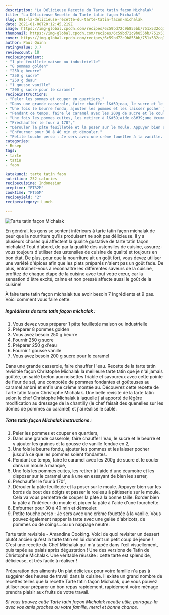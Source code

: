```yaml
---
description: "La Délicieuse Recette du Tarte tatin façon Michalak"
title: "La Délicieuse Recette du Tarte tatin façon Michalak"
slug: 981-la-delicieuse-recette-du-tarte-tatin-facon-michalak
date: 2021-01-08T20:12:45.219Z
image: https://img-global.cpcdn.com/recipes/6c59bd72c9b855bb/751x532cq70/tarte-tatin-facon-michalak-photo-principale-de-la-recette.jpg
thumbnail: https://img-global.cpcdn.com/recipes/6c59bd72c9b855bb/751x532cq70/tarte-tatin-facon-michalak-photo-principale-de-la-recette.jpg
cover: https://img-global.cpcdn.com/recipes/6c59bd72c9b855bb/751x532cq70/tarte-tatin-facon-michalak-photo-principale-de-la-recette.jpg
author: Paul Quinn
ratingvalue: 3.7
reviewcount: 10
recipeingredient:
- "1 pte feuillete maison ou industrielle"
- "8 pommes golden"
- "250 g beurre"
- "250 g sucre"
- "250 g deau"
- "1 gousse vanille"
- "200 g sucre pour le caramel"
recipeinstructions:
- "Peler les pommes et couper en quartiers,"
- "Dans une grande casserole, faire chauffer l&#39;eau, le sucre et le beurre et y ajouter les graines et la gousse de vanille fendue en 2,"
- "Une fois le beurre fondu, ajouter les pommes et les laisser pocher jusqu&#39;à ce que les pommes soient fondantes."
- "Pendant ce temps, faire le caramel avec les 200g de sucre et le couler dans un moule à manqué,"
- "Une fois les pommes cuites, les retirer à l&#39;aide d&#39;une écumoire et les disposer sur le caramel une à une en essayant de bien les serrer,"
- "Préchauffer le four à 170°,"
- "Dérouler la pâte feuilletée et la poser sur le moule. Appuyer bien sur les bords du bout des doigts et passer le rouleau à pâtisserie sur le moule. Cela va vous permettre de couper la pâte à la bonne taille. Border bien la pâte à l&#39;intérieur du moule et piquer la pâte à l&#39;aide d&#39;une fourchette."
- "Enfourner pour 30 à 40 min et démouler."
- "Petite touche perso : Je sers avec une crème fouettée à la vanille. Vous pouvez également napper la tarte avec une gelée d&#39;abricots, de pommes ou de coings...ou un nappage neutre."
categories:
- Resep
tags:
- tarte
- tatin
- faon

katakunci: tarte tatin faon 
nutrition: 252 calories
recipecuisine: Indonesian
preptime: "PT32M"
cooktime: "PT55M"
recipeyield: "2"
recipecategory: Lunch

---
```



![Tarte tatin façon Michalak](https://img-global.cpcdn.com/recipes/6c59bd72c9b855bb/751x532cq70/tarte-tatin-facon-michalak-photo-principale-de-la-recette.jpg)

En général, les gens se sentent inférieurs à tarte tatin façon michalak de peur que la nourriture qu'ils produisent ne soit pas délicieuse. Il y a plusieurs choses qui affectent la qualité gustative de tarte tatin façon michalak! Tout d'abord, de par la qualité des ustensiles de cuisine, assurez-vous toujours d'utiliser des ustensiles de cuisine de qualité et toujours en bon état. De plus, pour que la nourriture ait un goût fort, vous devez utiliser une variété d'épices afin que les plats préparés n'aient pas un goût fade. De plus, entraînez-vous à reconnaître les différentes saveurs de la cuisine, profitez de chaque étape de la cuisine avec tout votre cœur, car la sensation d'être excité, calme et non pressé affecte aussi le goût de la cuisine!

<!--inarticleads1-->

À faire tarte tatin façon michalak tue avoir besoin 7 Ingrédients et 9 pas. Voici comment vous faire cette.

##### Ingrédients de tarte tatin façon michalak :

1. Vous devez vous préparer 1 pâte feuilletée maison ou industrielle
1. Préparer 8 pommes golden
1. Vous avez besoin 250 g beurre
1. Fournir 250 g sucre
1. Préparer 250 g d&#39;eau
1. Fournir 1 gousse vanille
1. Vous avez besoin 200 g sucre pour le caramel


Dans une grande casserole, faire chauffer l &#39;eau. Recette de la tarte tatin revisitée façon Christophe Michalak la meilleure tarte tatin que je n&#39;ai jamais goûtée, un sablé breton aux noisettes friable et savoureux avec cette pointe de fleur de sel, une compotée de pommes fondantes et goûteuses au caramel ambré et enfin une crème montée au. Découvrez cette recette de Tarte tatin façon Christophe Michalak. Une belle revisite de la tarte tatin selon le chef Christophe Michalak à laquelle j&#39;ai apporté de légère modification au dressage de la chantilly (le chef faisait des quenelles sur les dômes de pommes au caramel) et j&#39;ai réalisé le sablé. 

<!--inarticleads2-->

##### Tarte tatin façon Michalak instructions :

1. Peler les pommes et couper en quartiers,
1. Dans une grande casserole, faire chauffer l&#39;eau, le sucre et le beurre et y ajouter les graines et la gousse de vanille fendue en 2,
1. Une fois le beurre fondu, ajouter les pommes et les laisser pocher jusqu&#39;à ce que les pommes soient fondantes.
1. Pendant ce temps, faire le caramel avec les 200g de sucre et le couler dans un moule à manqué,
1. Une fois les pommes cuites, les retirer à l&#39;aide d&#39;une écumoire et les disposer sur le caramel une à une en essayant de bien les serrer,
1. Préchauffer le four à 170°,
1. Dérouler la pâte feuilletée et la poser sur le moule. Appuyer bien sur les bords du bout des doigts et passer le rouleau à pâtisserie sur le moule. Cela va vous permettre de couper la pâte à la bonne taille. Border bien la pâte à l&#39;intérieur du moule et piquer la pâte à l&#39;aide d&#39;une fourchette.
1. Enfourner pour 30 à 40 min et démouler.
1. Petite touche perso : Je sers avec une crème fouettée à la vanille. Vous pouvez également napper la tarte avec une gelée d&#39;abricots, de pommes ou de coings...ou un nappage neutre.


Tarte tatin revisitée - Amandine Cooking. Voici de quoi revisiter un dessert plutôt ancien qu&#39;est la tarte tatin en lui donnant un petit coup de jeune ! C&#39;est une recette du Chef Michalak qui m&#39;a tapée dans l&#39;œil visuellement, puis tapée au palais après dégustation ! Une des versions de Tatin de Christophe Michalak. Une véritable réussite : cette tarte est splendide, délicieuse, et très facile à réaliser ! 

<!--inarticleads1-->

<p>
Préparation des aliments Un plat délicieux pour votre famille n'a pas à suggérer des heures de travail dans la cuisine. Il existe un grand nombre de recettes telles que la recette Tarte tatin façon Michalak, que vous pouvez utiliser pour préparer un bon repas rapidement, rapidement votre ménage prendra plaisir aux fruits de votre travail.
</p>

<p>
<i>Si vous trouvez cette Tarte tatin façon Michalak recette utile, partagez-la avec vos amis proches ou votre famille, merci et bonne chance.</i>
</p>

